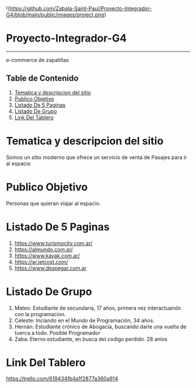 !(https://github.com/Zabala-Saint-Paul/Proyecto-Integrador-G4/blob/main/public/images/project.png)


# Proyecto-Integrador-G4
***
e-commerce de zapatillas
## Table de Contenido
1. [Tematica y descripcion del sitio](#Tematica-y-descripcion-del-sitio)
2. [Publico Objetivo](#Publico-Objetivo)
3. [Listado De 5 Paginas](#Listado-De-5-Paginas)
4. [Listado De Grupo](#Listado-De-Grupo)
5. [Link Del Tablero](#Link-Del-Tablero)
# Tematica y descripcion del sitio
Somos un sitio moderno que ofrece un servicio de venta de Pasajes para ir al espacio
# Publico Objetivo
Personas que quieran viajar al espacio.
# Listado De 5 Paginas
1. https://www.turismocity.com.ar/
2. https://almundo.com.ar/
3. https://www.kayak.com.ar/
4. https://ar.jetcost.com/
5. https://www.despegar.com.ar
# Listado De Grupo
1. Mateo: Estudiante de secundaria, 17 años, primera vez interactuando con la programacion.
2. Celeste: Inciando en el Mundo de Programación, 34 años.
3. Hernán: Estudiante crónico de Abogacía, buscando darle una vuelta de tuerca a todo. Posible Programador
4. Zaba: Eterno estudiante, en busca del codigo perdido. 28 anios
# Link Del Tablero
https://trello.com/619434fb4a1f2877a360a914